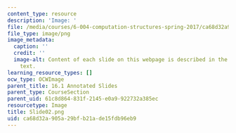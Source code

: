 ```yaml
---
content_type: resource
description: 'Image: '
file: /media/courses/6-004-computation-structures-spring-2017/ca68d32a905a29bfb21ade15fdb96eb9_Slide02.png
file_type: image/png
image_metadata:
  caption: ''
  credit: ''
  image-alt: Content of each slide on this webpage is described in the surrounding
    text.
learning_resource_types: []
ocw_type: OCWImage
parent_title: 16.1 Annotated Slides
parent_type: CourseSection
parent_uid: 61c8d864-831f-2145-e0a9-922732a385ec
resourcetype: Image
title: Slide02.png
uid: ca68d32a-905a-29bf-b21a-de15fdb96eb9
---
```


